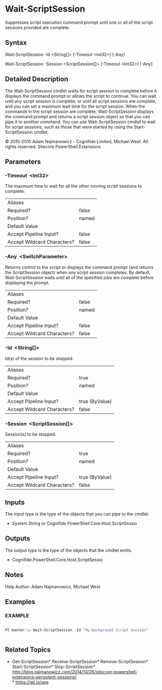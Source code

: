 # Wait-ScriptSession 
 
Suppresses script execution command prompt until one or all of the script sessions provided are complete. 
 
## Syntax 
 
Wait-ScriptSession -Id &lt;String[]&gt; [-Timeout &lt;Int32&gt;] [-Any] 
 
Wait-ScriptSession -Session &lt;ScriptSession[]&gt; [-Timeout &lt;Int32&gt;] [-Any] 
 
 
## Detailed Description 
 
The Wait-ScriptSession cmdlet waits for script session to complete before it displays the command prompt or allows the script to continue. You can wait until any script session is complete, or until all script sessions are complete, and you can set a maximum wait time for the script session.
When the commands in the script session are complete, Wait-ScriptSession displays the command prompt and returns a script session object so that you can pipe it to another command.
You can use Wait-ScriptSession cmdlet to wait for script sessions, such as those that were started by using the Start-ScriptSession cmdlet. 
 
© 2010-2015 Adam Najmanowicz - Cognifide Limited, Michael West. All rights reserved. Sitecore PowerShell Extensions 
 
## Parameters 
 
### -Timeout&nbsp; &lt;Int32&gt; 
 
The maximum time to wait for all the other running script sessions to complete. 
 
<table>
    <thead></thead>
    <tbody>
        <tr>
            <td>Aliases</td>
            <td></td>
        </tr>
        <tr>
            <td>Required?</td>
            <td>false</td>
        </tr>
        <tr>
            <td>Position?</td>
            <td>named</td>
        </tr>
        <tr>
            <td>Default Value</td>
            <td></td>
        </tr>
        <tr>
            <td>Accept Pipeline Input?</td>
            <td>false</td>
        </tr>
        <tr>
            <td>Accept Wildcard Characters?</td>
            <td>false</td>
        </tr>
    </tbody>
</table> 
 
### -Any&nbsp; &lt;SwitchParameter&gt; 
 
Returns control to the script or displays the command prompt (and returns the ScriptSession object) when any script session completes. By default, Wait-ScriptSession waits until all of the specified jobs are complete before displaying the prompt. 
 
<table>
    <thead></thead>
    <tbody>
        <tr>
            <td>Aliases</td>
            <td></td>
        </tr>
        <tr>
            <td>Required?</td>
            <td>false</td>
        </tr>
        <tr>
            <td>Position?</td>
            <td>named</td>
        </tr>
        <tr>
            <td>Default Value</td>
            <td></td>
        </tr>
        <tr>
            <td>Accept Pipeline Input?</td>
            <td>false</td>
        </tr>
        <tr>
            <td>Accept Wildcard Characters?</td>
            <td>false</td>
        </tr>
    </tbody>
</table> 
 
### -Id&nbsp; &lt;String[]&gt; 
 
Id(s) of the session to be stopped. 
 
<table>
    <thead></thead>
    <tbody>
        <tr>
            <td>Aliases</td>
            <td></td>
        </tr>
        <tr>
            <td>Required?</td>
            <td>true</td>
        </tr>
        <tr>
            <td>Position?</td>
            <td>named</td>
        </tr>
        <tr>
            <td>Default Value</td>
            <td></td>
        </tr>
        <tr>
            <td>Accept Pipeline Input?</td>
            <td>true (ByValue)</td>
        </tr>
        <tr>
            <td>Accept Wildcard Characters?</td>
            <td>false</td>
        </tr>
    </tbody>
</table> 
 
### -Session&nbsp; &lt;ScriptSession[]&gt; 
 
Session(s) to be stopped. 
 
<table>
    <thead></thead>
    <tbody>
        <tr>
            <td>Aliases</td>
            <td></td>
        </tr>
        <tr>
            <td>Required?</td>
            <td>true</td>
        </tr>
        <tr>
            <td>Position?</td>
            <td>named</td>
        </tr>
        <tr>
            <td>Default Value</td>
            <td></td>
        </tr>
        <tr>
            <td>Accept Pipeline Input?</td>
            <td>true (ByValue)</td>
        </tr>
        <tr>
            <td>Accept Wildcard Characters?</td>
            <td>false</td>
        </tr>
    </tbody>
</table> 
 
## Inputs 
 
The input type is the type of the objects that you can pipe to the cmdlet. 
 
* System.String or Cognifide.PowerShell.Core.Host.ScriptSessio 
 
## Outputs 
 
The output type is the type of the objects that the cmdlet emits. 
 
* Cognifide.PowerShell.Core.Host.ScriptSessio 
 
## Notes 
 
Help Author: Adam Najmanowicz, Michael West 
 
## Examples 
 
### EXAMPLE 
 
 
 
```powershell   
 
PS master:\> Wait-ScriptSession -Id "My Background Script Session" 
 
``` 
 
## Related Topics 
 
* Get-ScriptSession* Receive-ScriptSession* Remove-ScriptSession* Start-ScriptSession* Stop-ScriptSession* <a href='http://blog.najmanowicz.com/2014/10/26/sitecore-powershell-extensions-persistent-sessions/' target='_blank'>http://blog.najmanowicz.com/2014/10/26/sitecore-powershell-extensions-persistent-sessions/</a><br/>* <a href='https://git.io/spe' target='_blank'>https://git.io/spe</a><br/>
